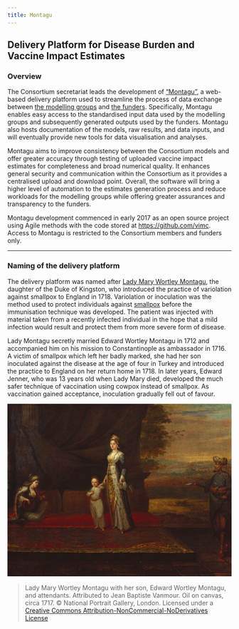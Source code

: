 ```yaml
---
title: Montagu  
---
```


## Delivery Platform for Disease Burden and Vaccine Impact Estimates

### Overview 

The Consortium secretariat leads the development of [“Montagu”](https://montagu.vaccineimpact.org/), a web-based delivery platform used to streamline the process of data exchange between [the modelling groups](/modellers) and [the funders](/partners/#funders). Specifically, Montagu enables easy access to the standardised input data used by the modelling groups and subsequently generated outputs used by the funders. Montagu also hosts documentation of the models, raw results, and data inputs, and will eventually provide new tools for data visualisation and analyses. 

Montagu aims to improve consistency between the Consortium models and offer greater accuracy through testing of uploaded vaccine impact estimates for completeness and broad numerical quality. It enhances general security and communication within the Consortium as it provides a centralised upload and download point. Overall, the software will bring a higher level of automation to the estimates generation process and reduce workloads for the modelling groups while offering greater assurances and transparency to the funders. 

Montagu development commenced in early 2017 as an open source project using Agile methods with the code stored at https://github.com/vimc. Access to Montagu is restricted to the Consortium members and funders only. 

---     

### Naming of the delivery platform 

The delivery platform was named after [Lady Mary Wortley Montagu]( https://www.britannica.com/biography/Lady-Mary-Wortley-Montagu ), the daughter of the Duke of Kingston, who introduced the practice of variolation against smallpox to England in 1718. Variolation or inoculation was the method used to protect individuals against [smallpox]( http://www.who.int/csr/disease/smallpox/en/) before the immunisation technique was developed. The patient was injected with material taken from a recently infected individual in the hope that a mild infection would result and protect them from more severe form of disease. 

Lady Montagu secretly married Edward Wortley Montagu in 1712 and accompanied him on his mission to Constantinople as ambassador in 1716. A victim of smallpox which left her badly marked, she had her son inoculated against the disease at the age of four in Turkey and introduced the practice to England on her return home in 1718. In later years, Edward Jenner, who was 13 years old when Lady Mary died, developed the much safer technique of vaccination using cowpox instead of smallpox. As vaccination gained acceptance, inoculation gradually fell out of favour. 

[![](/img/lady_montagu_portrait.jpg)](/img/lady_montagu_portrait.jpg)

> Lady Mary Wortley Montagu with her son, Edward Wortley Montagu, and attendants. Attributed to Jean Baptiste Vanmour. Oil on canvas, circa 1717. © National Portrait Gallery, London. Licensed under a [Creative Commons Attribution-NonCommercial-NoDerivatives License](https://creativecommons.org/licenses/by-nc-nd/3.0/#) 

     

